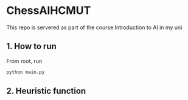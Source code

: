 # ChessAIHCMUT
This repo is servered as part of the course Introduction to AI in my uni

## 1. How to run
From root, run
```bash
python main.py
```

## 2. Heuristic function